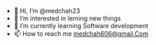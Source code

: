 - 👋 Hi, I’m @medchah23
- 👀 I’m interested in lerning new things
- 🌱 I’m currently learning Software development
- 📫 How to reach me medchah606@gmail.Com

<!---
medchah23/medchah23 is a ✨ special ✨ repository because its `README.md` (this file) appears on your GitHub profile.
You can click the Preview link to take a look at your changes.
--->
